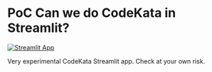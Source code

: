 # PoC Can we do CodeKata in Streamlit?

[![Streamlit App](https://static.streamlit.io/badges/streamlit_badge_black_white.svg)](https://share.streamlit.io/andfanilo/s4a-python-challenges/main/app.py)

Very experimental CodeKata Streamlit app. Check at your own risk.
